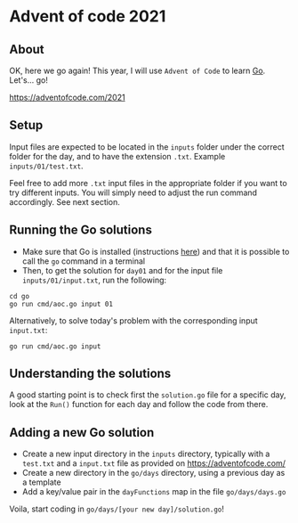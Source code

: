 # Advent of code 2021

## About
OK, here we go again! This year, I will use `Advent of Code` to learn [Go](https://go.dev/). Let's... go!

https://adventofcode.com/2021

## Setup
Input files are expected to be located in the `inputs` folder under the correct folder for the day, and to have the extension `.txt`. Example `inputs/01/test.txt`. 

Feel free to add more `.txt` input files in the appropriate folder if you want to try different inputs. You will simply need to adjust the run command accordingly. See next section.

## Running the Go solutions

- Make sure that Go is installed (instructions [here](https://go.dev/doc/install)) and that it is possible to call the `go` command in a terminal
- Then, to get the solution for `day01` and for the input file  `inputs/01/input.txt`, run the following:

```
cd go
go run cmd/aoc.go input 01
```
Alternatively, to solve today's problem with the corresponding input `input.txt`:
```
go run cmd/aoc.go input
```

## Understanding the solutions
A good starting point is to check first the `solution.go` file for a specific day, look at the  `Run()` function for each day and follow the code from there.

## Adding a new Go solution
- Create a new input directory in the `inputs` directory, typically with a `test.txt` and a `input.txt` file as provided on https://adventofcode.com/
- Create a new directory in the `go/days` directory, using a previous day as a template
- Add a key/value pair in the `dayFunctions` map in the file `go/days/days.go`

Voila, start coding in `go/days/[your new day]/solution.go`!
